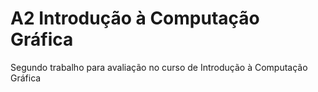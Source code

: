 # A2 Introdução à Computação Gráfica
Segundo trabalho para avaliação no curso de Introdução à Computação Gráfica
